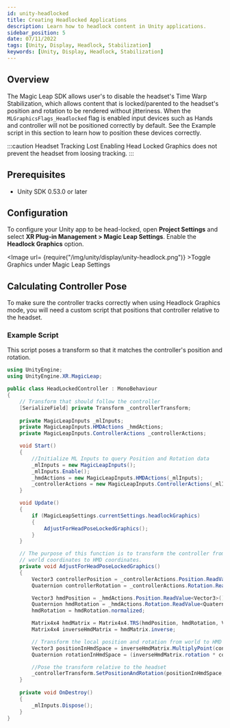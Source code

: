 ```yaml
---
id: unity-headlocked
title: Creating Headlocked Applications
description: Learn how to headlock content in Unity applications.
sidebar_position: 5
date: 07/11/2022
tags: [Unity, Display, Headlock, Stabilization]
keywords: [Unity, Display, Headlock, Stabilization]
---
```


## Overview

The Magic Leap SDK allows user's to disable the headset's Time Warp Stabilization, which allows content that is locked/parented to the headset's position and rotation to be rendered without jitteriness. When the `MLGraphicsFlags_Headlocked` flag is enabled input devices such as Hands and controller will not be positioned correctly by default. See the Example script in this section to learn how to position these devices correctly.

:::caution Headset Tracking Lost
Enabling Head Locked Graphics does not prevent the headset from loosing tracking.
:::

## Prerequisites

- Unity SDK 0.53.0 or later

## Configuration

To configure your Unity app to be head-locked, open **Project Settings** and select **XR Plug-in Management > Magic Leap Settings**. Enable the **Headlock Graphics** option.

<Image url= {require("/img/unity/display/unity-headlock.png")} >Toggle Graphics under Magic Leap Settings</Image>

## Calculating Controller Pose

To make sure the controller tracks correctly when using Headlock Graphics mode, you will need a custom script that positions that controller relative to the headset.

### Example Script

This script poses a transform so that it matches the controller's position and rotation.

```csharp showLineNumbers
using UnityEngine;
using UnityEngine.XR.MagicLeap;

public class HeadLockedController : MonoBehaviour
{
    // Transform that should follow the controller
    [SerializeField] private Transform _controllerTransform;
    
    private MagicLeapInputs _mlInputs;
    private MagicLeapInputs.HMDActions _hmdActions;
    private MagicLeapInputs.ControllerActions _controllerActions;

    void Start()
    {
        //Initialize ML Inputs to query Position and Rotation data
        _mlInputs = new MagicLeapInputs();
        _mlInputs.Enable();
        _hmdActions = new MagicLeapInputs.HMDActions(_mlInputs);
        _controllerActions = new MagicLeapInputs.ControllerActions(_mlInputs);
    }

    void Update()
    {
        if (MagicLeapSettings.currentSettings.headlockGraphics)
        {
            AdjustForHeadPoseLockedGraphics();
        }
    }

    // The purpose of this function is to transform the controller from
    // world coordinates to HMD coordinates.
    private void AdjustForHeadPoseLockedGraphics()
    {
        Vector3 controllerPosition = _controllerActions.Position.ReadValue<Vector3>();
        Quaternion controllerRotation = _controllerActions.Rotation.ReadValue<Quaternion>();

        Vector3 hmdPosition = _hmdActions.Position.ReadValue<Vector3>();
        Quaternion hmdRotation = _hmdActions.Rotation.ReadValue<Quaternion>();
        hmdRotation = hmdRotation.normalized;

        Matrix4x4 hmdMatrix = Matrix4x4.TRS(hmdPosition, hmdRotation, Vector3.one);
        Matrix4x4 inverseHmdMatrix = hmdMatrix.inverse;

        // Transform the local position and rotation from world to HMD space.
        Vector3 positionInHmdSpace = inverseHmdMatrix.MultiplyPoint(controllerPosition);
        Quaternion rotationInHmdSpace = (inverseHmdMatrix.rotation * controllerRotation);

        //Pose the transform relative to the headset
        _controllerTransform.SetPositionAndRotation(positionInHmdSpace, rotationInHmdSpace);
    }
    
    private void OnDestroy()
    {
        _mlInputs.Dispose();
    }
}
```


